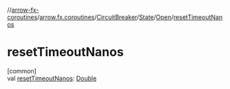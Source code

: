 //[arrow-fx-coroutines](../../../../../index.md)/[arrow.fx.coroutines](../../../index.md)/[CircuitBreaker](../../index.md)/[State](../index.md)/[Open](index.md)/[resetTimeoutNanos](reset-timeout-nanos.md)

# resetTimeoutNanos

[common]\
val [resetTimeoutNanos](reset-timeout-nanos.md): [Double](https://kotlinlang.org/api/latest/jvm/stdlib/kotlin/-double/index.html)
